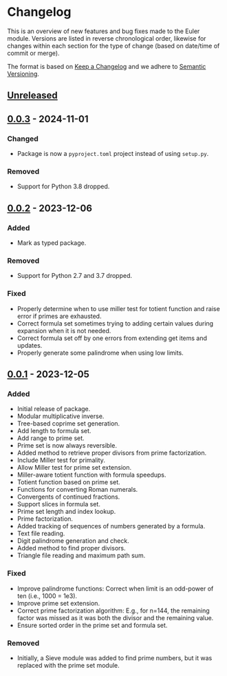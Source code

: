 # Changelog

This is an overview of new features and bug fixes made to the Euler module. 
Versions are listed in reverse chronological order, likewise for changes within 
each section for the type of change (based on date/time of commit or merge).

The format is based on [Keep a Changelog](https://keepachangelog.com/en/1.1.0/) 
and we adhere to [Semantic Versioning](https://semver.org/spec/v2.0.0.html).

## [Unreleased]

## [0.0.3] - 2024-11-01

### Changed

- Package is now a `pyproject.toml` project instead of using `setup.py`.

### Removed

- Support for Python 3.8 dropped.

## [0.0.2] - 2023-12-06

### Added

- Mark as typed package.

### Removed

- Support for Python 2.7 and 3.7 dropped.

### Fixed

- Properly determine when to use miller test for totient function and raise 
  error if primes are exhausted.
- Correct formula set sometimes trying to adding certain values during 
  expansion when it is not needed.
- Correct formula set off by one errors from extending get items and updates.
- Properly generate some palindrome when using low limits.

## [0.0.1] - 2023-12-05

### Added

- Initial release of package.
- Modular multiplicative inverse.
- Tree-based coprime set generation.
- Add length to formula set.
- Add range to prime set.
- Prime set is now always reversible.
- Added method to retrieve proper divisors from prime factorization.
- Include Miller test for primality.
- Allow Miller test for prime set extension.
- Miller-aware totient function with formula speedups.
- Totient function based on prime set.
- Functions for converting Roman numerals.
- Convergents of continued fractions.
- Support slices in formula set.
- Prime set length and index lookup.
- Prime factorization.
- Added tracking of sequences of numbers generated by a formula.
- Text file reading.
- Digit palindrome generation and check.
- Added method to find proper divisors.
- Triangle file reading and maximum path sum.

### Fixed

- Improve palindrome functions: Correct when limit is an odd-power of ten 
  (i.e., 1000 = 1e3).
- Improve prime set extension.
- Correct prime factorization algorithm: E.g., for n=144, the remaining factor 
  was missed as it was both the divisor and the remaining value.
- Ensure sorted order in the prime set and formula set.

### Removed

- Initially, a Sieve module was added to find prime numbers, but it was 
  replaced with the prime set module.

[Unreleased]: https://github.com/lhelwerd/euler/compare/v0.0.3...HEAD
[0.0.3]: https://github.com/lhelwerd/euler/releases/tag/v0.0.3
[0.0.2]: https://github.com/lhelwerd/euler/releases/tag/v0.0.2
[0.0.1]: https://github.com/lhelwerd/euler/releases/tag/v0.0.1
